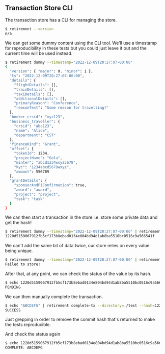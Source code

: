 ## Transaction Store CLI

The transaction store has a CLI for managing the store.

```sh
$ retirement --version
n/a
```

We can get some dummy content using the CLI tool. We'll use a timestamp for reproducibility
in these tests but you could just leave it out and the current time will be used instead.

```sh
$ retirement dummy --timestamp="2022-12-09T20:27:07-00:00"
{
  "version": { "major": 0, "minor": 1 },
  "ts": "2022-12-09T20:27:07-00:00",
  "details": {
    "flightDetails": [],
    "trainDetails": [],
    "taxiDetails": [],
    "additionalDetails": [],
    "primaryReason": "Conference",
    "reasonText": "Some reason for travelling!"
  },
  "booker_crsid": "xyz123",
  "business_traveller": {
    "crsid": "abc123",
    "name": "Alice",
    "department": "CST"
  },
  "financeKind": "Grant",
  "offset": {
    "tokenId": 1234,
    "projectName": "Gola",
    "minter": "abcd1234wxyz5678",
    "kyc": "1234abcd5678wxyz",
    "amount": 556789
  },
  "grantDetails": {
    "sponsorAndPiConfirmation": true,
    "award": "award",
    "project": "project",
    "task": "task"
  }
}
```

We can then start a transaction in the store i.e. store some private data and get the hash!

```sh
$ retirement dummy --timestamp="2022-12-09T20:27:07-00:00" | retirement begin-tx --directory=./test
1220d5159067912fb5cf173b8ebad0134e804bd94d1ab8ba5510bc0516c9a566541f
```

We can't add the same bit of data twice, our store relies on every value being unique.

```sh
$ retirement dummy --timestamp="2022-12-09T20:27:07-00:00" | retirement begin-tx --directory=./test
Failed to store!
```

After that, at any point, we can check the status of the value by its hash.

```sh
$ echo 1220d5159067912fb5cf173b8ebad0134e804bd94d1ab8ba5510bc0516c9a566541f | retirement check-tx --directory=./test
PENDING
```

We can then manually complete the transaction.

```sh
$ echo "ABCDEFG" | retirement complete-tx --directory=./test --hash=1220d5159067912fb5cf173b8ebad0134e804bd94d1ab8ba5510bc0516c9a566541f | grep -o SUCCESS
SUCCESS
```

Just grepping in order to remove the commit hash that's returned to make the tests reproducible.

And check the status again

```sh
$ echo 1220d5159067912fb5cf173b8ebad0134e804bd94d1ab8ba5510bc0516c9a566541f | retirement check-tx --directory=./test
COMPLETE: ABCDEFG
```
